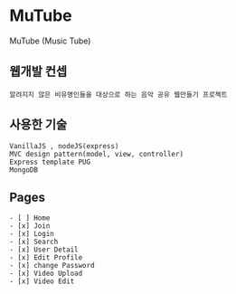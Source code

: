 # MuTube
MuTube (Music Tube)

## 웹개발 컨셉
    알려지지 않은 비유명인들을 대상으로 하는 음악 공유 웹만들기 프로젝트

## 사용한 기술
    VanillaJS , nodeJS(express)
    MVC design pattern(model, view, controller)
    Express template PUG
    MongoDB


## Pages
    - [ ] Home
    - [x] Join
    - [x] Login
    - [x] Search
    - [x] User Detail
    - [x] Edit Profile
    - [x] change Password
    - [x] Video Upload
    - [x] Video Edit
